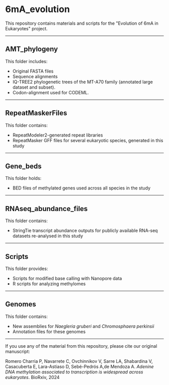 # 6mA_evolution

This repository contains materials and scripts for the "Evolution of 6mA in Eukaryotes" project.

---

## AMT_phylogeny
This folder includes:
- Original FASTA files
- Sequence alignments
- IQ-TREE2 phylogenetic trees of the MT-A70 family (annotated large dataset and subset).
- Codon-alignment used for CODEML.

---

## RepeatMaskerFiles
This folder contains:
- RepeatModeler2-generated repeat libraries
- RepeatMasker GFF files for several eukaryotic species, generated in this study

---

## Gene_beds
This folder holds:
- BED files of methylated genes used across all species in the study

---

## RNAseq_abundance_files
This folder contains:
- StringTie transcript abundance outputs for publicly available RNA-seq datasets re-analysed in this study

---

## Scripts
This folder provides:
- Scripts for modified base calling with Nanopore data
- R scripts for analyzing methylomes

---

## Genomes
This folder contains:
- New assemblies for *Naegleria gruberi* and *Chromosphaera perkinsii*
- Annotation files for these genomes

---

If you use any of the material from this repository, please cite our original manuscript:

Romero Charria P, Navarrete C, Ovchinnikov V, Sarre LA, Shabardina V, Casacuberta E, Lara-Astiaso D, Sebé-Pedrós A,de Mendoza A. *Adenine DNA methylation associated to transcription is widespread across eukaryotes*. BioRxiv, 2024

